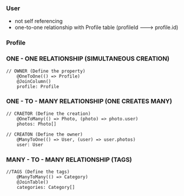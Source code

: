 ### User
- not self referencing
- one-to-one relationship with Profile table (profileId ---> profile.id)


### Profile


### ONE - ONE RELATIONSHIP (SIMULTANEOUS CREATION)

```TS
// OWNER (Define the property)
    @OneToOne(() => Profile)
    @JoinColumn()
    profile: Profile
```

### ONE - TO - MANY RELATIONSHIP (ONE CREATES MANY)

```TS
// CRAETOR (Define the creation)
    @OneToMany(() => Photo, (photo) => photo.user)
    photos: Photo[]

// CREATON (Define the owner)
    @ManyToOne(() => User, (user) => user.photos)
    user: User

```

### MANY - TO - MANY RELATIONSHIP (TAGS)

```TS
//TAGS (Define the tags)
    @ManyToMany(() => Category)
    @JoinTable()
    categories: Category[]

```